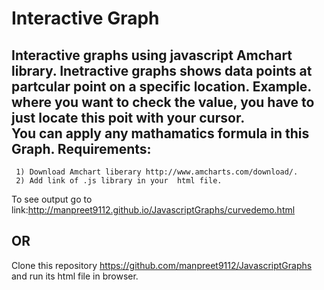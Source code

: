 # Interactive Graph
 Interactive  graphs using javascript Amchart library.
Inetractive graphs shows data points at partcular point on a specific location. 
Example. where you want to check the value, you have to just locate this poit with your cursor.  
You can apply any mathamatics formula in this Graph. 
Requirements:
-----------------------------
     1) Download Amchart liberary http://www.amcharts.com/download/.
     2) Add link of .js library in your  html file. 
     
To see output go to link:http://manpreet9112.github.io/JavascriptGraphs/curvedemo.html   
    
OR
--------------------------
Clone this repository https://github.com/manpreet9112/JavascriptGraphs and
run its html file in browser.
